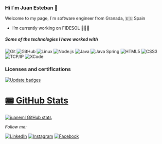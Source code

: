 ### Hi I´m Juan Esteban 👋
Welcome to my page, I´m software engineer from Granada, 🇪🇸 Spain


- I’m currently working on FIDESOL 🧑🏻‍💻



##### Some of the technologies I have worked with

![Git](https://img.shields.io/badge/-Git-222222?style=flat&logo=git&logoColor=F05032)
![GitHub](https://img.shields.io/badge/-GitHub-222222?style=flat&logo=github&logoColor=181717)
![Linux](https://img.shields.io/badge/-Linux-222222?style=flat&logo=linux&logoColor=FCC624)
![Node.js](https://img.shields.io/badge/-Node.js-222222?style=flat&logo=node.js&logoColor=339933)
![Java](http://img.shields.io/badge/-Java-5B4638?style=flat-square&logo=java&logoColor=ffffff)
![Java Spring](https://img.shields.io/badge/-Spring-222222?style=flat&logo=spring&logoColor=6DB33F)
![HTML5](https://img.shields.io/badge/-HTML5-%23E44D27?style=flat-square&logo=html5&logoColor=ffffff)
![CSS3](https://img.shields.io/badge/-CSS3-%231572B6?style=flat-square&logo=css3)
![TCP/IP](https://img.shields.io/badge/-TCP/IP-222222?style=flat&logo=cisco&logoColor=white)
![XCode](https://img.shields.io/badge/-XCode-222222?style=flat&logo=XCode&logoColor=1575F9)


### Licenses and certifications
<!--START_SECTION:badges-->
[![Update badges](https://github.com/juaneml/juaneml/actions/workflows/blank.yml/badge.svg)](https://github.com/juaneml/juaneml/actions/workflows/blank.yml)
<!--END_SECTION:badges-->

# [📟 GitHub Stats](#-github-stats-)
[![juaneml GitHub stats](https://github-readme-stats.vercel.app/api?username=juaneml)](https://github.com/juaneml/github-readme-stats)

<i>Follow me:</i><br>

<a href="https://www.linkedin.com/in/juan-est-mor-l%C3%B3pz/" target="_blank"><img src="https://img.shields.io/badge/LinkedIn-%230077B5.svg?&style=flat-square&logo=linkedin&logoColor=white" alt="LinkedIn"></a>
<a href="https://www.instagram.com/absphreak" target="_blank"><img src="https://img.shields.io/badge/Instagram-%23E4405F.svg?&style=flat-square&logo=instagram&logoColor=white" alt="Instagram"></a>
<a href="https://www.facebook.com/juaneml/" target="_blank"><img src="https://img.shields.io/badge/Facebook-%231877F2.svg?&style=flat-square&logo=facebook&logoColor=white" alt="Facebook"></a>


</div>

<!--
- 🌱 I’m currently learning ...
- 👯 I’m looking to collaborate on ...
- 🤔 I’m looking for help with ...
- 💬 Ask me about ...
- 📫 How to reach me: ...
- 😄 Pronouns: ...
- ⚡ Fun fact: ...
-->
